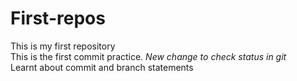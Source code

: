 # First-repos
This is my first repository
<br> 
This is the first commit practice.
<i>New change to check status in git</i>
<br>
Learnt about commit and branch statements
